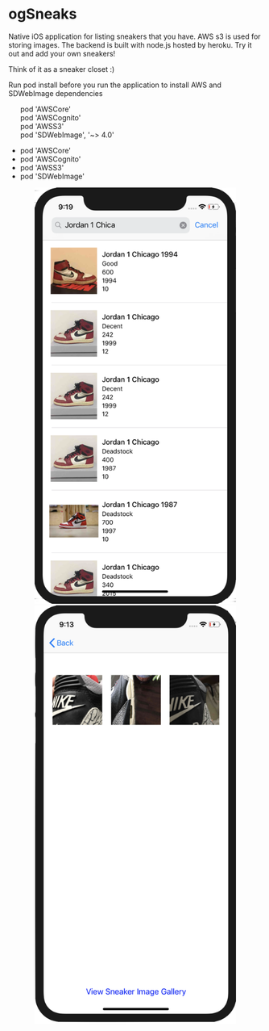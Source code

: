 # ogSneaks 
Native iOS application for listing sneakers that you have.
AWS s3 is used for storing images. The backend is built with node.js hosted by heroku. Try it out and add your own sneakers! 

Think of it as a sneaker closet :)


Run pod install before you run the application to install AWS and SDWebImage dependencies

<ul style="list-style: none;">
    <li>pod 'AWSCore'</li>
    <li>pod 'AWSCognito'</li>
    <li>pod 'AWSS3'</li>
    <li>pod 'SDWebImage', '~> 4.0'</li>
</ul>

- pod 'AWSCore'
- pod 'AWSCognito'
- pod 'AWSS3'
- pod 'SDWebImage'


<div align="center">
  <img src="/screenshot1.png" width="400px"</img> 
  <img src="/screenshot2.png" width="400px"</img>
</div>


